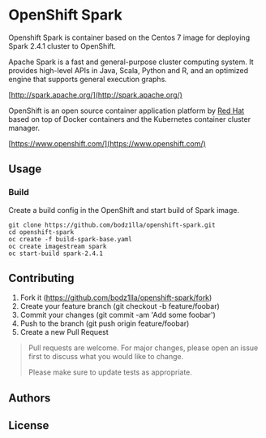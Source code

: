 # OpenShift Spark

Openshift Spark is container based on the Centos 7 image for deploying Spark 2.4.1 cluster to OpenShift.

Apache Spark is a fast and general-purpose cluster computing system. It provides high-level APIs in Java, Scala, Python and R, and an optimized engine that supports general execution graphs.

[http://spark.apache.org/](http://spark.apache.org/)

OpenShift is an open source container application platform by [Red Hat](https://www.redhat.com) based on top of Docker containers and the Kubernetes container cluster manager.

[https://www.openshift.com/](https://www.openshift.com/)

## Usage

### Build

Create a build config in the OpenShift and start build of Spark image.

```
git clone https://github.com/bodz1lla/openshift-spark.git
cd openshift-spark
oc create -f build-spark-base.yaml
oc create imagestream spark
oc start-build spark-2.4.1
```


## Contributing

1. Fork it (https://github.com/bodz1lla/openshift-spark/fork)
2. Create your feature branch (git checkout -b feature/foobar)
3. Commit your changes (git commit -am 'Add some foobar')
4. Push to the branch (git push origin feature/foobar)
5. Create a new Pull Request

>Pull requests are welcome. For major changes, please open an issue first to discuss what you would like to change.
>
>Please make sure to update tests as appropriate.

## Authors

## License
